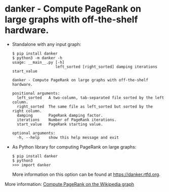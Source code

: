 # danker - Compute PageRank on large graphs with off-the-shelf hardware.
 
* Standalone with any input graph:
   ```
   $ pip install danker
   $ python3 -m danker -h
   usage: __main__.py [-h]
                      left_sorted [right_sorted] damping iterations start_value

   danker - Compute PageRank on large graphs with off-the-shelf hardware.

   positional arguments:
     left_sorted   A two-column, tab-separated file sorted by the left column.
     right_sorted  The same file as left_sorted but sorted by the right column.
     damping       PageRank damping factor.
     iterations    Number of PageRank iterations.
     start_value   PageRank starting value.

   optional arguments:
     -h, --help    show this help message and exit

   ```

* As Python library for computing PageRank on large graphs:
   ```
   $ pip install danker
   $ python3
   >>> import danker
   ```
   More information on this option can be found at https://danker.rtfd.org.

More information: [Compute PageRank on the Wikipedia graph](./README.md)
